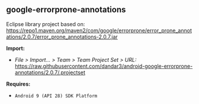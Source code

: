 ## google-errorprone-annotations

Eclipse library project based on:<br/>
https://repo1.maven.org/maven2/com/google/errorprone/error_prone_annotations/2.0.7/error_prone_annotations-2.0.7.jar

**Import:**
- _File > Import... > Team > Team Project Set > URL:_<br/>
  https://raw.githubusercontent.com/dandar3/android-google-errorprone-annotations/2.0.7/.projectset

**Requires:**
- `Android 9 (API 28) SDK Platform`